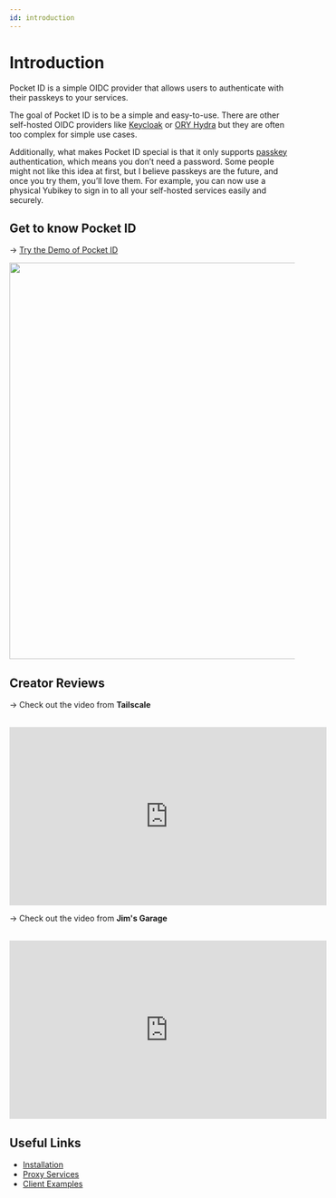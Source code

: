```yaml
---
id: introduction
---
```


# Introduction

Pocket ID is a simple OIDC provider that allows users to authenticate with their passkeys to your services.

The goal of Pocket ID is to be a simple and easy-to-use. There are other self-hosted OIDC providers like [Keycloak](https://www.keycloak.org/) or [ORY Hydra](https://www.ory.sh/hydra/) but they are often too complex for simple use cases.

Additionally, what makes Pocket ID special is that it only supports [passkey](https://www.passkeys.io/) authentication, which means you don’t need a password. Some people might not like this idea at first, but I believe passkeys are the future, and once you try them, you’ll love them. For example, you can now use a physical Yubikey to sign in to all your self-hosted services easily and securely.

## Get to know Pocket ID

→ [Try the Demo of Pocket ID](https://demo.pocket-id.org)

<img src="/img/landing/authorize-screenshot.png" width="700"/>

## Creator Reviews

→ Check out the video from **Tailscale** <br />

&nbsp;<iframe width="560" height="315" src="https://www.youtube.com/embed/sPUkAm7yDlU?si=nXasArwOzEhZdfF-" title="Tailscale Video" frameborder="0" allow="accelerometer; autoplay; clipboard-write; encrypted-media; gyroscope; picture-in-picture; web-share" referrerpolicy="strict-origin-when-cross-origin" allowfullscreen></iframe>

→ Check out the video from **Jim's Garage** <br />

&nbsp;<iframe width="560" height="315" src="https://www.youtube.com/embed/QC5IUmu7cgw" title="JimsGarage Video" frameborder="0" allow="accelerometer; autoplay; clipboard-write; encrypted-media; gyroscope; picture-in-picture; web-share" referrerpolicy="strict-origin-when-cross-origin" allowfullscreen></iframe>

## Useful Links

- [Installation](/docs/setup/installation)
- [Proxy Services](/docs/guides/proxy-services)
- [Client Examples](/docs/client-examples)
